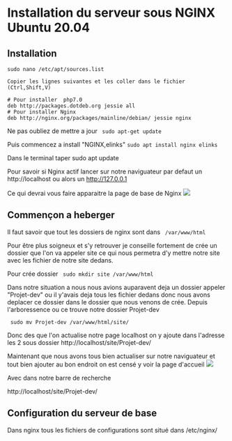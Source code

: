 # Installation du serveur sous NGINX Ubuntu 20.04


## Installation
```
sudo nano /etc/apt/sources.list

Copier les lignes suivantes et les coller dans le fichier (Ctrl,Shift,V)

# Pour installer  php7.0
deb http://packages.dotdeb.org jessie all
# Pour installer Nginx
deb http://nginx.org/packages/mainline/debian/ jessie nginx
```

Ne pas oubliez de mettre a jour ``` sudo apt-get update```

Puis commencez a install "NGINX,elinks"
```sudo apt install nginx elinks```

Dans le terminal taper sudo apt update

Pour savoir si Nginx actif lancer sur notre naviguateur par defaut un http://localhost ou alors un http://127.0.0.1

Ce qui devrai vous faire apparaitre la page de base de Nginx 
![](https://i.imgur.com/czCiOTh.png)

## Commençon a heberger 
Il faut savoir que tout les dossiers de nginx sont dans ``` /var/www/html```

Pour être plus soigneux et s'y retrouver je conseille fortement de crée un dossier que l'on va appeler site ce qui nous permetra d'y mettre notre site avec les fichier de notre site dedans.

Pour crée dossier ``` sudo mkdir site /var/www/html```

Dans notre situation a nous nous avions auparavent deja un dossier appeler "Projet-dev" ou il y'avais deja tous les fichier dedans donc nous avons deplacer ce dossier dans le dossier que nous venons de crée. Depuis l'arboressence ou ce trouve notre dossier Projet-dev 

``` sudo mv Projet-dev /var/www/html/site/```

Donc des que l'on actualise notre page localhost on y ajoute dans l'adresse les 2 sous dossier 
http://localhost/site/Projet-dev/

Maintenant que nous avons tous bien actualiser sur notre naviguateur et tout bien ajouter au bon endroit on est censé y voir la page d'accueil 
![](https://i.imgur.com/F5s8ofH.png)

Avec dans notre barre de recherche 

http://localhost/site/Projet-dev/

## Configuration du serveur de base 
Dans nginx tous les fichiers de configurations sont situé dans /etc/nginx/ 






 

